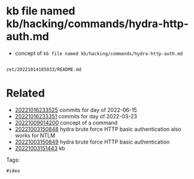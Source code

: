 # kb file named kb/hacking/commands/hydra-http-auth.md

- concept of `kb file named kb/hacking/commands/hydra-http-auth.md`

```
```

` zet/20221014185833/README.md `

# Related

- [20221016233525](/zet/20221016233525/README.md) commits for day of 2022-06-15
- [20221016233351](/zet/20221016233351/README.md) commits for day of 2022-03-23
- [20221009014200](/zet/20221009014200/README.md) concept of a command
- [20221003150848](/zet/20221003150848/README.md) hydra brute force HTTP basic authentication also works for NTLM
- [20221003150849](/zet/20221003150849/README.md) hydra brute force HTTP basic authentication
- [20221003151443](/zet/20221003151443/README.md) kb

Tags:

    #idea
